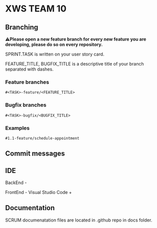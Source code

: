 # XWS TEAM 10

## Branching 

:warning:**Please open a new feature branch for every new feature you are developing, please do so on every repository.**


SPRINT.TASK is written on your user story card.

FEATURE_TITLE, BUGFIX_TITLE is a descriptive title of your branch separated with dashes.

### Feature branches
`#<TASK>-feature/<FEATURE_TITLE>`

### Bugfix branches

`#<TASK>-bugfix/<BUGFIX_TITLE>`

### Examples

`#1.1-feature/schedule-appointment`


## Commit messages 

## IDE
BackEnd - 

FrontEnd - Visual Studio Code + 

## Documentation

SCRUM documenatation files are located in .github repo in docs folder.
